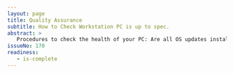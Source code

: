 ```yaml
---
layout: page
title: Quality Assurance
subtitle: How to Check Workstation PC is up to spec.
abstract: >
   Procedures to check the health of your PC: Are all OS updates installed? Are all drivers updated? Is all hardware recognized? Is the cooling system efficient and quiet? Is the firewall functional? Is your backup not outdated? We show you how to check these and more. This is how we check the quality custom assembled workstations before we send it to you. This is how you should check your newly bought PC and periodically at least once every 2 month.
issueNo: 170
readiness:
   - is-complete
---
```






